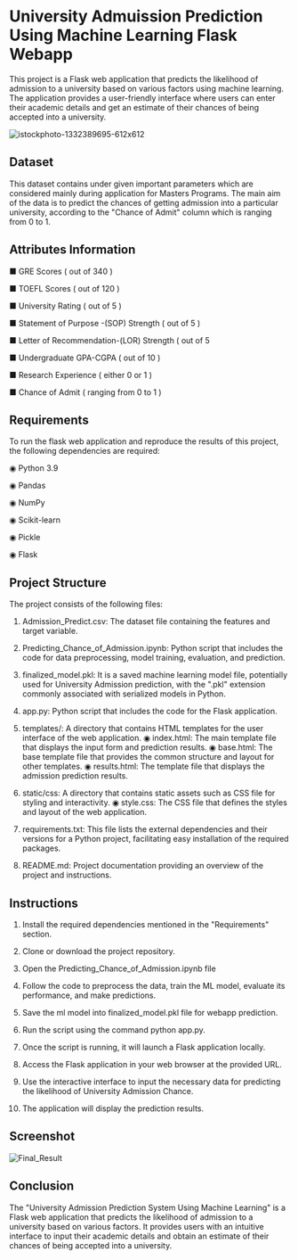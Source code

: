 
# University Admuission Prediction Using Machine Learning Flask Webapp

This project is a Flask web application that predicts the likelihood of admission to a university based on various factors using machine learning. The application provides a user-friendly interface where users can enter their academic details and get an estimate of their chances of being accepted into a university.

![istockphoto-1332389695-612x612](https://github.com/Mohamed-Ashif/University-Admission-Prediction-System/assets/78372127/64551c9b-0ace-4f76-a9b0-f42cf7371240)

## Dataset

This dataset contains under given important parameters which are considered mainly during application for Masters Programs. The main aim of the data is to predict the chances of getting admission into a particular university, according to the "Chance of Admit" column which is ranging from 0 to 1.


## Attributes Information

■ GRE Scores ( out of 340 )

■ TOEFL Scores ( out of 120 )

■ University Rating ( out of 5 )

■ Statement of Purpose -(SOP) Strength ( out of 5 )

■ Letter of Recommendation-(LOR) Strength ( out of 5 

■ Undergraduate GPA-CGPA ( out of 10 )

■ Research Experience ( either 0 or 1 )

■ Chance of Admit ( ranging from 0 to 1 )

## Requirements

To run the flask web application and reproduce the results of this project, the following dependencies are required:

◉ Python 3.9

◉ Pandas

◉ NumPy

◉ Scikit-learn

◉ Pickle

◉ Flask

## Project Structure

The project consists of the following files:

1. Admission_Predict.csv: The dataset file containing the features and target variable.

2. Predicting_Chance_of_Admission.ipynb:  Python script that includes the code for data preprocessing, model training, evaluation, and prediction.

3. finalized_model.pkl: It is a saved machine learning model file, potentially used for University Admission prediction, with the ".pkl" extension commonly associated with serialized models in Python.

4. app.py: Python script that includes the code for the Flask application.

5. templates/: A directory that contains HTML templates for the user interface of the web application.
◉ index.html: The main template file that displays the input form and prediction results.
◉ base.html: The base template file that provides the common structure and layout for other templates.
◉ results.html: The template file that displays the admission prediction results.

6. static/css: A directory that contains static assets such as CSS file for styling and interactivity.
◉  style.css: The CSS file that defines the styles and layout of the web application.

4. requirements.txt: This file lists the external dependencies and their versions for a Python project, facilitating easy installation of the required packages.

6. README.md: Project documentation providing an overview of the project and instructions.

## Instructions

1. Install the required dependencies mentioned in the "Requirements" section.

2. Clone or download the project repository.

3. Open the Predicting_Chance_of_Admission.ipynb file

4. Follow the code to preprocess the data, train the ML model, evaluate its performance, and make predictions.

5. Save the ml model into finalized_model.pkl file for webapp prediction.

6. Run the script using the command python app.py.

7. Once the script is running, it will launch a Flask application locally.

8. Access the Flask application in your web browser at the provided URL.

9. Use the interactive interface to input the necessary data for predicting the likelihood of University Admission Chance.

10. The application will display the prediction results.


## Screenshot

![Final_Result](https://github.com/Mohamed-Ashif/University-Admission-Prediction-System/assets/78372127/be489224-0b9b-4109-bb7c-64f47fb3c788)


## Conclusion

The "University Admission Prediction System Using Machine Learning" is a Flask web application that predicts the likelihood of admission to a university based on various factors. It provides users with an intuitive interface to input their academic details and obtain an estimate of their chances of being accepted into a university.

